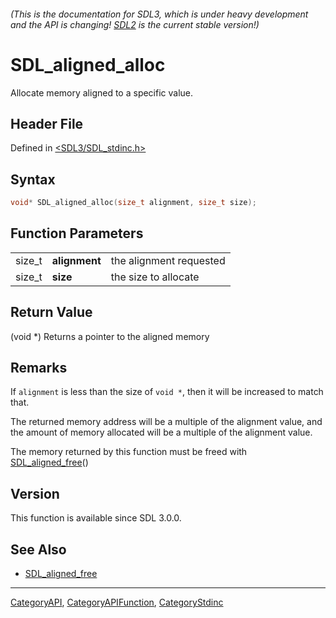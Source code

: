 ###### (This is the documentation for SDL3, which is under heavy development and the API is changing! [SDL2](https://wiki.libsdl.org/SDL2/) is the current stable version!)
# SDL_aligned_alloc

Allocate memory aligned to a specific value.

## Header File

Defined in [<SDL3/SDL_stdinc.h>](https://github.com/libsdl-org/SDL/blob/main/include/SDL3/SDL_stdinc.h)

## Syntax

```c
void* SDL_aligned_alloc(size_t alignment, size_t size);
```

## Function Parameters

|        |               |                         |
| ------ | ------------- | ----------------------- |
| size_t | **alignment** | the alignment requested |
| size_t | **size**      | the size to allocate    |

## Return Value

(void *) Returns a pointer to the aligned memory

## Remarks

If `alignment` is less than the size of `void *`, then it will be increased
to match that.

The returned memory address will be a multiple of the alignment value, and
the amount of memory allocated will be a multiple of the alignment value.

The memory returned by this function must be freed with
[SDL_aligned_free](SDL_aligned_free)()

## Version

This function is available since SDL 3.0.0.

## See Also

- [SDL_aligned_free](SDL_aligned_free)

----
[CategoryAPI](CategoryAPI), [CategoryAPIFunction](CategoryAPIFunction), [CategoryStdinc](CategoryStdinc)

